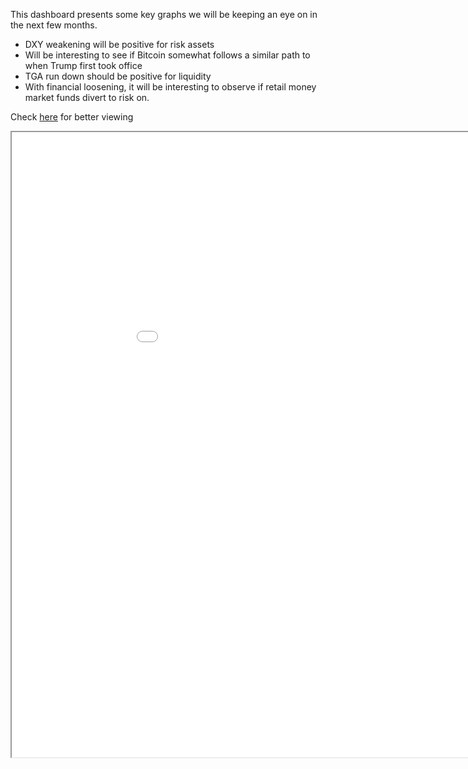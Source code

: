
This dashboard presents some key graphs we will be keeping an eye on in the next few months.

- DXY weakening will be positive for risk assets
- Will be interesting to see if Bitcoin somewhat follows a similar path to when Trump first took office
- TGA run down should be positive for liquidity
- With financial loosening, it will be interesting to observe if retail money market funds divert to risk on.

Check [here](https://rpubs.com/AOMA/1260946) for better viewing



<iframe src="//rstudio-pubs-static.s3.amazonaws.com/1260946_3603f120afa04fb8a37411bd1a2428a4.html" width="1000" height="1000"></iframe>

